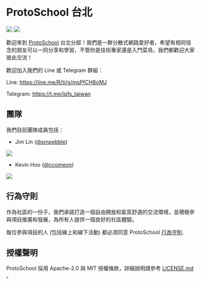 #  ProtoSchool 台北

[![](https://img.shields.io/badge/lang-English-blue.svg)](README.md)  [![](https://img.shields.io/badge/lang-中文-red.svg)](README-zhTW.md)

歡迎來到 [ProtoSchool](https://proto.school) 台北分部！我們是一群分散式網路愛好者，希望有相同信念的朋友可以一同分享和學習，不管你是技術專家還是入門菜鳥，我們都歡迎大家彼此交流！

歡迎加入我們的 Line 或 Telegram 群組：

Line: https://line.me/R/ti/g/msPfCH8oMJ

Telegram: https://t.me/ipfs_taiwan


## 團隊

我們目前團隊成員包括：
* Jim Lin ([@smpebble](https://github.com/smpebble))

[![](https://img.shields.io/badge/twitter-@smpebble-blue.svg)](https://twitter.com/smpebble)

* Kevin Hoo ([@ccomeon](https://github.com/ccomeon))

[![](https://img.shields.io/badge/twitter-@ccomeon-blue.svg)](https://twitter.com/ccomeon)


## 行為守則

作為社區的一份子，我們承諾打造一個自由開放和氣氛舒適的交流環境，並積極參與項目推廣和發展，為所有人提供一個良好的社區體驗。

每位參與項目的人 (包括線上和線下活動) 都必須同意 ProtoSchool [行為守則](./CODE_OF_CONDUCT.md).

## 授權聲明

ProtoSchool 採用 Apache-2.0 與 MIT 授權條款，詳細說明請參考 [LICENSE.md](https://github.com/protoschool/seattle/blob/master/LICENSE.md) 。
